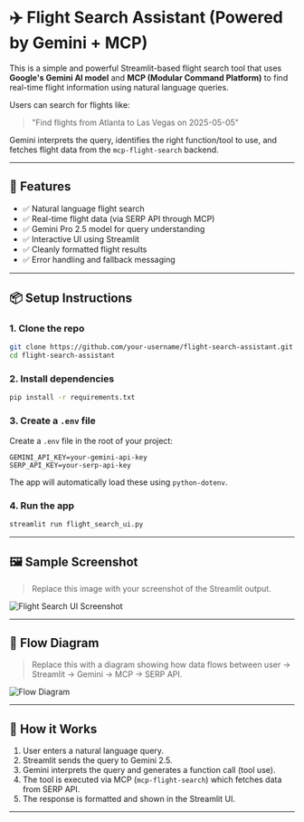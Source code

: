 # ✈️ Flight Search Assistant (Powered by Gemini + MCP)

This is a simple and powerful Streamlit-based flight search tool that uses **Google's Gemini AI model** and **MCP (Modular Command Platform)** to find real-time flight information using natural language queries.

Users can search for flights like:

> "Find flights from Atlanta to Las Vegas on 2025-05-05"

Gemini interprets the query, identifies the right function/tool to use, and fetches flight data from the `mcp-flight-search` backend.

---

## 🔧 Features

- ✅ Natural language flight search
- ✅ Real-time flight data (via SERP API through MCP)
- ✅ Gemini Pro 2.5 model for query understanding
- ✅ Interactive UI using Streamlit
- ✅ Cleanly formatted flight results
- ✅ Error handling and fallback messaging

---

## 📦 Setup Instructions

### 1. Clone the repo

```bash
git clone https://github.com/your-username/flight-search-assistant.git
cd flight-search-assistant
```

### 2. Install dependencies

```bash
pip install -r requirements.txt
```

### 3. Create a `.env` file

Create a `.env` file in the root of your project:

```env
GEMINI_API_KEY=your-gemini-api-key
SERP_API_KEY=your-serp-api-key
```

The app will automatically load these using `python-dotenv`.

### 4. Run the app

```bash
streamlit run flight_search_ui.py
```

---

## 🖼 Sample Screenshot

> Replace this image with your screenshot of the Streamlit output.

![Flight Search UI Screenshot](assets/sample_output.png)

---

## 🔁 Flow Diagram

> Replace this with a diagram showing how data flows between user → Streamlit → Gemini → MCP → SERP API.

![Flow Diagram](assets/flow_diagram.png)

---

## 🧠 How it Works

1. User enters a natural language query.
2. Streamlit sends the query to Gemini 2.5.
3. Gemini interprets the query and generates a function call (tool use).
4. The tool is executed via MCP (`mcp-flight-search`) which fetches data from SERP API.
5. The response is formatted and shown in the Streamlit UI.

---

